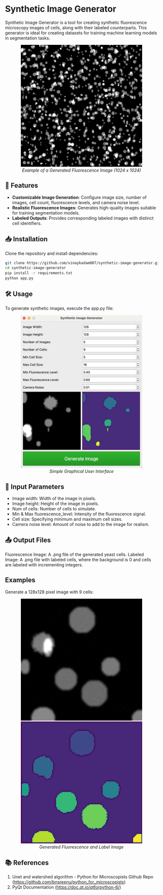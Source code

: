 # Synthetic Image Generator
Synthetic Image Generator is a tool for creating synthetic fluorescence microscopy images of cells, along with their labeled counterparts. This generator is ideal for creating datasets for training machine learning models in segmentation tasks.

<p align="center">
  <img src="misc/demodisplay_image.png" alt="Synthetic Image Example" width="400"/>
  <br>
  <em>Example of a Generated Fluorescence Image (1024 x 1024)</em>
</p>

## 🚀 Features

- **Customizable Image Generation**: Configure image size, number of images, cell count, fluorescence levels, and camera noise level.
- **Realistic Fluorescence Images**: Generates high-quality images suitable for training segmentation models.
- **Labeled Outputs**: Provides corresponding labeled images with distinct cell identifiers.

## 📥 Installation

Clone the repository and install dependencies:

```bash
git clone https://github.com/vinaykadam007/synthetic-image-generator.git
cd synthetic-image-generator
pip install -r requirements.txt
python app.py
```

## 🛠️ Usage

To generate synthetic images, execute the app.py file:

<p align="center">
  <img src="misc/Screenshot.png" alt="Synthetic Image Example" width="400"/>
  <br>
  <em>Simple Graphical User Interface</em>
</p>


## 🔧 Input Parameters

- Image width: Width of the image in pixels.
- Image height: Height of the image in pixels.
- Num of cells: Number of cells to simulate.
- Min & Max fluorescence_level: Intensity of the fluorescence signal.
- Cell size: Specifying minimum and maximum cell sizes.
- Camera noise level: Amount of noise to add to the image for realism.
  
## 📤 Output Files

Fluorescence Image: A .png file of the generated yeast cells.
Labeled Image: A .png file with labeled cells, where the background is 0 and cells are labeled with incrementing integers.

## Examples

Generate a 128x128 pixel image with 9 cells:

<p align="center">
  <img src="misc/Fluorescence.png" alt="Synthetic Image Example" width="400"/>
  <img src="misc/Label.png" alt="Synthetic Image Example" width="400"/>
  <br>
  <em>Generated Fluorescence and Label Image</em>
</p>

    
## 📚 References
1. Unet and watershed algorithm - Python for Microscopists Github Repo (https://github.com/bnsreenu/python_for_microscopists)
2. PyQt Documentation (https://doc.qt.io/qtforpython-6/)
